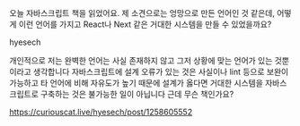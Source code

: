 오늘 자바스크립트 책을 읽었어요. 제 소견으로는 엉망으로 만든 언어인 것 같은데, 어떻게 이런 언어를 가지고 React나 Next 같은 거대한 시스템을 만들 수 있었을까요?

hyesech

개인적으로 저는 완벽한 언어는 사실 존재하지 않고 그저 상황에 맞는 언어가 있는 것뿐이라고 생각합니다 자바스크립트에 설계 오류가 있는 것은 사실이나 lint 등으로 보완이 가능하고 타 언어에 비해 자유도가 높기 때문에 설계가 옳다면 거대한 시스템을 자바스크립트로 구축하는 것은 불가능한 일이 아닙니다 근데 무슨 책인가요?

https://curiouscat.live/hyesech/post/1258605552

